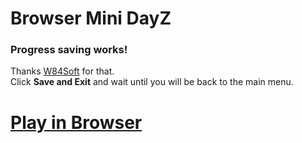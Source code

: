 # Browser Mini DayZ

### Progress saving works!
Thanks [W84Soft](https://github.com/W84Soft) for that.  
Click **Save and Exit** and wait until you will be back to the main menu.

# [Play in Browser](https://meterpreter57.github.io/minidayz_1.4.1/)
